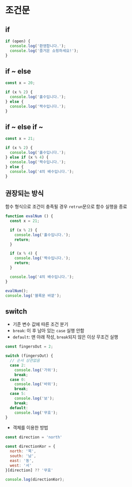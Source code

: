 # 조건문
## if
```js
if (open) {
  console.log('환영합니다.');
  console.log('즐거운 쇼핑하세요!');
}
```
## if ~ else
```js
const x = 20;

if (x % 2) {
  console.log('홀수입니다.');
} else {
  console.log('짝수입니다.');
}
```
## if ~ else if ~
```js
const x = 21;

if (x % 2) {
  console.log('홀수입니다.');
} else if (x % 4) {
  console.log('짝수입니다.');
} else {
  console.log('4의 배수입니다.');
}
```
## 권장되는 방식
함수 형식으로 조건이 충족될 경우 `retrun`문으로 함수 실행을 종료
```js
function evalNum () {
  const x = 21;

  if (x % 2) {
    console.log('홀수입니다.');
    return;
  }

  if (x % 4) {
    console.log('짝수입니다.');
    return;
  }

  console.log('4의 배수입니다.');
}

evalNum();
console.log('블록문 바깥');
```
## switch
* 기준 변수 값에 따른 조건 분기
* `break`: 이 후 남아 있는 `case` 실행 안함
* `default`: 맨 아래 작성, `break`되지 않은 이상 무조건 실행
```js
const fingersOut = 2;

switch (fingersOut) {
  // 순서 상관없음
  case 2:
    console.log('가위');
    break;
  case 0:
    console.log('바위');
    break;
  case 5:
    console.log('보');
    break;
  default:
    console.log('무효');
}
```
* 객체를 이용한 방법
```js
const direction = 'north'

const directionKor = {
  north: '북',
  south: '남',
  east: '동',
  west: '서'
}[direction] ?? '무효'

console.log(directionKor);
```